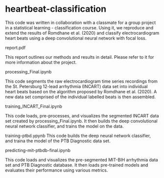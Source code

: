 # heartbeat-classification
This code was written in collaboration with a classmate for a group project in a statistical learning - classification course. Using it, we reproduce and extend the results of Romdhane et al. (2020) and classify electrocardiogram heart beats using a deep convolutional neural network with focal loss. 

report.pdf

This report outlines our methods and results in detail. Please refer to it for more information about the project.

processing_Final.ipynb

This code segments the raw electrocardiogram time series recordings from the St. Petersburg 12-lead arrhythmia (INCART) data set into individual heart beats based on the algorithm proposed by Romdhane et al. (2020). A new data set comprised of the individual labelled beats is then assembled.

training_INCART_Final.ipynb

This code loads, pre-processes, and visualizes the segmented INCART data set created by processing_Final.ipynb. It then builds the deep convolutional neural network classifier, and trains the model on the data. 

training-ptbd.ypynb
This code builds the deep neural network classifier, and traina the model of the PTB Diagnostic data set.

predicting-mit-ptbdb-final.ipynb

This code loads and visualizes the pre-segmented MIT-BIH arrhythmia data set and PTB Diagnostic database. It then loads pre-trained models and evaluates their performance using various metrics.



